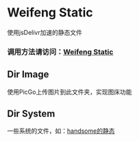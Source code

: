 # Weifeng Static
使用jsDelivr加速的静态文件

### 调用方法请访问：[Weifeng Static](https://static.wfblog.net/)

## Dir Image
使用PicGo上传图片到此文件夹，实现图床功能

## Dir System
一些系统的文件，如：[handsome的静态](../../tree/master/System/handsome/assets)
